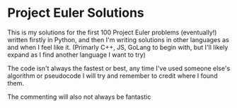 <h1>Project Euler Solutions</h1>

This is my solutions for the first 100 Project Euler problems (eventually!)
written firstly in Python, and then I'm writing solutions in other languages
as and when I feel like it.
(Primarly C++, JS, GoLang to begin with, but I'll likely expand as I find another
language I want to try)

The code isn't always the fastest or best, any time I've used someone else's algorithm
or pseudocode I will try and remember to credit where I found them.

The commenting will also not always be fantastic
